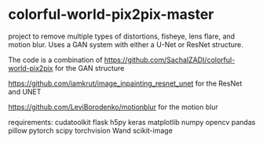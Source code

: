 # colorful-world-pix2pix-master
 project to remove multiple types of distortions, fisheye, lens flare, and motion blur. Uses a GAN system with either a U-Net or ResNet structure.

The code is a combination of 
https://github.com/SachaIZADI/colorful-world-pix2pix for the GAN structure

https://github.com/iamkrut/image_inpainting_resnet_unet for the ResNet and UNET

https://github.com/LeviBorodenko/motionblur for the motion blur

requirements:
cudatoolkit
flask
h5py
keras
matplotlib
numpy
opencv
pandas
pillow
pytorch
scipy
torchvision
Wand
scikit-image
